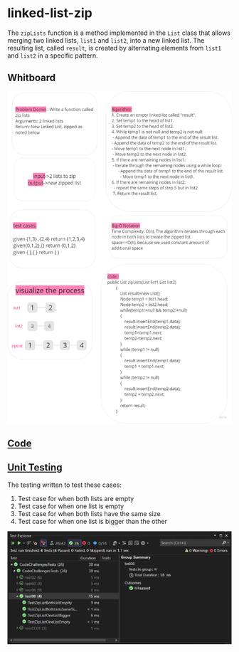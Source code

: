 # linked-list-zip

The `zipLists` function is a method implemented in the `List` class that allows merging two linked lists, `list1` and `list2`, into a new linked list. The resulting list, called `result`, is created by alternating elements from `list1` and `list2` in a specific pattern.

## Whitboard 
![whiteboard](../assets/CC08.png)


## [Code](../data-structures-and-algorithms/CC08.cs)

## [Unit Testing](../CodeChallengesTests/test08.cs)

The testing written to test these cases:

1.  Test case for when both lists are empty
2. Test case for when one list is empty
3. Test case for when both lists have the same size
4. Test case for when one list is bigger than the other


![test](../assets/test08.png)
